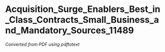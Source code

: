 # Acquisition_Surge_Enablers_Best_in_Class_Contracts_Small_Business_and_Mandatory_Sources_11489

_Converted from PDF using pdftotext_

